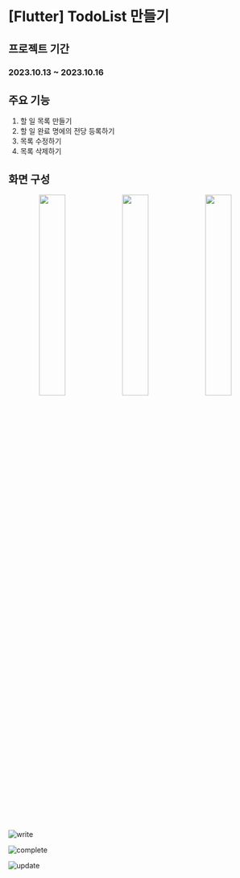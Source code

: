 # [Flutter] TodoList 만들기

## 프로젝트 기간
### 2023.10.13 ~ 2023.10.16

## 주요 기능
  1. 할 일 목록 만들기
  2. 할 일 완료 명에의 전당 등록하기
  3. 목록 수정하기
  4. 목록 삭제하기

## 화면 구성

<p align="center">
  <img src="![write](https://github.com/Lee-YuYeong/todolist/assets/130349587/1ea52a36-f348-4153-8782-6dea91f1a41c)" align="center" width="32%">
  <img src="![complete](https://github.com/Lee-YuYeong/todolist/assets/130349587/deabf7da-1236-46da-bdff-331c89a3fe40)" align="center" width="32%">
  <img src="![update](https://github.com/Lee-YuYeong/todolist/assets/130349587/03ebc579-cb13-4ce9-aff2-1eedf9a9a56f)" align="center" width="32%">
  <figcaption align="center"></figcaption>
</p>

![write](https://github.com/Lee-YuYeong/todolist/assets/130349587/1ea52a36-f348-4153-8782-6dea91f1a41c)

![complete](https://github.com/Lee-YuYeong/todolist/assets/130349587/deabf7da-1236-46da-bdff-331c89a3fe40)

![update](https://github.com/Lee-YuYeong/todolist/assets/130349587/03ebc579-cb13-4ce9-aff2-1eedf9a9a56f)
